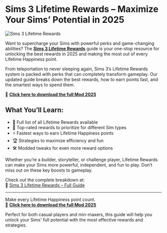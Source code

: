 # Sims 3 Lifetime Rewards – Maximize Your Sims’ Potential in 2025

![Sims 3 Lifetime Rewards](https://sims4studiodownload.com/wp-content/uploads/2022/08/Sims-3-Lifetime-Rewards-1-1024x575.jpg)

Want to supercharge your Sims with powerful perks and game-changing abilities? The **[Sims 3 Lifetime Rewards](https://sims4studiodownload.com/sims-3-lifetime-rewards/)** guide is your one-stop resource for unlocking the best rewards in 2025 and making the most out of every Lifetime Happiness point.

From teleportation to never sleeping again, Sims 3’s Lifetime Rewards system is packed with perks that can completely transform gameplay. Our updated guide breaks down the best rewards, how to earn points fast, and the smartest ways to spend them.

🎯 [**Click here to download the full Mod 2025**](https://sims4studiodownload.com/sims-3-lifetime-rewards/)

## What You’ll Learn:

- 🌟 Full list of all Lifetime Rewards available  
- 🧠 Top-rated rewards to prioritize for different Sim types  
- ⚡ Fastest ways to earn Lifetime Happiness points  
- 🏆 Strategies to maximize efficiency and fun  
- 🛠️ Modded tweaks for even more reward options  

Whether you’re a builder, storyteller, or challenge player, Lifetime Rewards can make your Sims more powerful, independent, and fun to play. Don’t miss out on these key boosts to gameplay.

Check out the complete breakdown at:  
🔗 [Sims 3 Lifetime Rewards – Full Guide](https://sims4studiodownload.com/sims-3-lifetime-rewards/)

---

Make every Lifetime Happiness point count.  
🏅 [**Click here to download the full Mod 2025**](https://sims4studiodownload.com/sims-3-lifetime-rewards/)

Perfect for both casual players and min-maxers, this guide will help you unlock your Sims' full potential with the most effective rewards and strategies.
